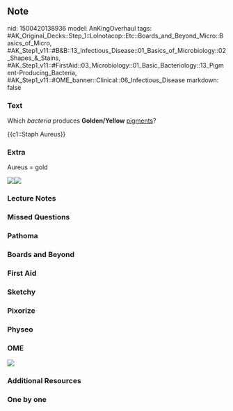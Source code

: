 ## Note
nid: 1500420138936
model: AnKingOverhaul
tags: #AK_Original_Decks::Step_1::Lolnotacop::Etc::Boards_and_Beyond_Micro::Basics_of_Micro, #AK_Step1_v11::#B&B::13_Infectious_Disease::01_Basics_of_Microbiology::02_Shapes_&_Stains, #AK_Step1_v11::#FirstAid::03_Microbiology::01_Basic_Bacteriology::13_Pigment-Producing_Bacteria, #AK_Step1_v11::#OME_banner::Clinical::06_Infectious_Disease
markdown: false

### Text
Which <i>bacteria</i> produces <b>Golden/Yellow</b>
<u>pigments</u>?
<div>
  {{c1::Staph Aureus}}
</div>

### Extra
Aureus = gold
<div><img src="paste-35948876267775.jpg"><img src=
"paste-35996120908203.jpg"></div>

### Lecture Notes


### Missed Questions


### Pathoma


### Boards and Beyond


### First Aid


### Sketchy


### Pixorize


### Physeo


### OME
<div class="ome-widget">
  <a href=
  "https://onlinemeded.org/spa/infectious-disease?ref=anki"><img src="_OME_AnkiFlashcards_Topic_6.png"></a>
</div>

### Additional Resources


### One by one

